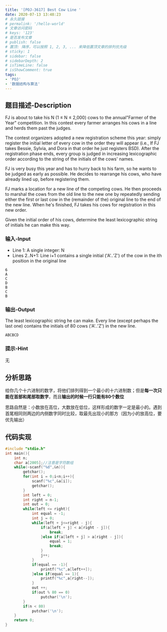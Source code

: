 ```yaml
---
title: '[POJ-3617] Best Cow Line '
date: 2020-07-13 13:48:23
# 永久链接
# permalink: '/hello-world'
# 文章访问密码
# keys: '123'
# 是否发布文章
# publish: false
# 置顶: 降序，可以按照 1, 2, 3, ... 来降低置顶文章的排列优先级
# sticky: 1
# sidebar: false
# sidebarDepth: 2
# isTimeLine: false
# isShowComment: true
tags:
- 'POJ'
- '数据结构与算法'
---
```


## **题目描述-Description**
FJ is about to take his N (1 ≤ N ≤ 2,000) cows to the annual"Farmer of the Year" competition. In this contest every farmer arranges his cows in a line and herds them past the judges.

The contest organizers adopted a new registration scheme this year: simply register the initial letter of every cow in the order they will appear (i.e., If FJ takes Bessie, Sylvia, and Dora in that order he just registers BSD). After the registration phase ends, every group is judged in increasing lexicographic order according to the string of the initials of the cows' names.

FJ is very busy this year and has to hurry back to his farm, so he wants to be judged as early as possible. He decides to rearrange his cows, who have already lined up, before registering them.

FJ marks a location for a new line of the competing cows. He then proceeds to marshal the cows from the old line to the new one by repeatedly sending either the first or last cow in the (remainder of the) original line to the end of the new line. When he's finished, FJ takes his cows for registration in this new order.

Given the initial order of his cows, determine the least lexicographic string of initials he can make this way.
### **输入-Input**
* Line 1: A single integer: N
* Lines 2..N+1: Line i+1 contains a single initial ('A'..'Z') of the cow in the ith position in the original line
```
6
A
C
D
B
C
B
```
### **输出-Output**
The least lexicographic string he can make. Every line (except perhaps the last one) contains the initials of 80 cows ('A'..'Z') in the new line.
```
ABCBCD
```
### **提示-Hint**
无
## **分析思路**
给你几个十六进制的数字，将他们排列得到一个最小的十六进制数；但是**每一次只能在首部和尾部取数字**，而且**输出的时候一行只能有80个数位**

思路自然是：小数放在高位，大数放在低位，这样形成的数字一定是最小的。遇到首尾相同则两边的内侧数字同时比较，取最先出现小的那方（因为小的放高位，要优先输出）

## **代码实现**
```c
#include "stdio.h"
int main(){
    int n;
    char a[2005];//注意是字符数组
    while(~scanf("%d",&n)){
        getchar();
        for(int i = 0;i<n;i++){
            scanf("%c",&a[i]);
            getchar();
        }
        int left = 0;
        int right = n-1;
        int out = 0;
        while(left <= right){
            int equal = -1;
            int j = 0;
            while(left + j<=right - j){
                if(a[left + j] < a[right - j]){
                    break;
                }else if(a[left + j] > a[right - j]){
                    equal = 1;
                    break;
                }
                j++;
            }
            if(equal == -1){
                printf("%c",a[left++]);
            }else if(equal == 1){
                printf("%c",a[right--]);
            }
            out ++;
            if(out % 80 == 0)
                putchar('\n');
        }
        if(n < 80)
            putchar('\n');
    }
    return 0;
}
```
